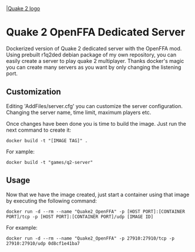 |[Quake 2 logo](q2logo.png)

# Quake 2 OpenFFA Dedicated Server

Dockerized version of Quake 2 dedicated server with the OpenFFA mod. Using prebuilt r1q2ded debian package of my own repository, you can easily create a server to play quake 2 multiplayer. Thanks docker's magic you can create many servers as you want by only changing the listening port.

## Customization

Editing 'AddFiles/server.cfg' you can customize the server configuration. Changing the server name, time limit, maximum players etc. 

Once changes have been done you is time to build the image. Just run the next command to create it:

```docker build -t "[IMAGE TAG]" .```

For xample:

```docker build -t "games/q2-server"```


## Usage

Now that we have the image created, just start a container using that image by executing the following command:

```docker run -d --rm --name "Quake2_OpenFFA" -p [HOST PORT]:[CONTAINER PORT]/tcp -p [HOST PORT]:[CONTAINER PORT]/udp [IMAGE ID]```

For example:

```docker run -d --rm --name "Quake2_OpenFFA" -p 27910:27910/tcp -p 27910:27910/udp 0d8cf1e41ba7```

